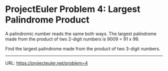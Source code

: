 <h1>ProjectEuler Problem 4: Largest Palindrome Product</h1>

<p>A palindromic number reads the same both ways. The largest palindrome made from the product of two 2-digit numbers is 9009 = 91 x 99.</p>
<p>Find the largest palindrome made from the product of two 3-digit numbers.</p>


<hr>

URL: https://projecteuler.net/problem=4
